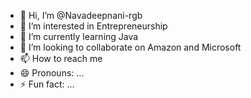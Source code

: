 - 👋 Hi, I’m @Navadeepnani-rgb
- 👀 I’m interested in Entrepreneurship
- 🌱 I’m currently learning Java
- 💞️ I’m looking to collaborate on Amazon and Microsoft
- 📫 How to reach me 
- 😄 Pronouns: ...
- ⚡ Fun fact: ...

<!---
Navadeepnani-rgb/Navadeepnani-rgb is a ✨ special ✨ repository because its `README.md` (this file) appears on your GitHub profile.
You can click the Preview link to take a look at your changes.
--->
